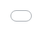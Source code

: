 ```yaml
---
layout: post
date:   2025-03-25
image: "/conflict_urbanism_sp2025/images/Baker_Lin_Lopez/Post_Title Card_update.png"
title:  "Nuclear Ecology: Data Voids of Turkey Point Nuclear Generating Station"
author: "Holly Baker, Minhan Lin, Trella Isabel Lopez"
---
```


The project explores the impact of Turkey Point Nuclear Generating Station on ecosystems – both natural and political – in Southern Florida. Tracing how nuclear infrastructure creates an artificial landscape, our project reveals a key tension: while Turkey Point’s cooling canals have been long under scrutiny by environmental groups due to their proven leaking of salt water into local aquifers, this warm brackish water has surprisingly created an ideal habitat for American crocodiles. Set against a backdrop of concerns for the risk associated with nuclear generation, our research aims to bring to light the various data voids – or missing information – connected to Turkey Point. Amidst a contentious political landscape with scandals connected to Florida Power & Light, the owner of the plant, the project focuses on mapping available information and the array of actors, from Senators to crocodiles, to point to gaps in Turkey Point’s narrative. The research aims to expose a series of complex relationships between ecology and political motivations and, ultimately, contribute a nuanced perspective to discourse on impact of nuclear infrastructure. 


<div style="display: flex; gap: 20px; flex-wrap: wrap;">

  <div style="flex: 1; min-width: 370px;">
   <img src="/conflict_urbanism_sp2025/images/Baker_Lin_Lopez/1024px-Turkey_Point_FL1.jpg" alt="Turkey Point" style="width:100%">
  </div>

  <div style="flex: 1; min-width: 230px;">
    <img src="/conflict_urbanism_sp2025/images/Baker_Lin_Lopez/Zoom TP.gif" alt="Google Earth TP" style="width:100%;">
  </div>

</div>

<br>

![TP Power Network](/conflict_urbanism_sp2025/images/Baker_Lin_Lopez/Electricity Network_TP.png) 
*Figure 1: Hatchlings of American Crocodiles at Turkey Point Nuclear Power Plant. Image courtesy NRCgov, licensed under CC BY 2.0.* 


#### Context  

Turkey Point Nuclear Generating Station was completed in 1972 to meet the energy demands of South Florida’s booming population, under the administration of Lyndon B. Johnson. Located twenty five miles south of Miami, the plant sits in a sensitive ecosystem between the Everglades National Park and Biscayne Bay. It sits directly on top of the Biscayne Aquifer, the primary public water supply for Miami-Dade and Florida Keys.<sup>1</sup> The plant is owned by Florida Power & Light Co (FPL), and comprises seven units: units 1, 2 and 5 are oil/gas, whilst units 3 and 4 are nuclear generating.<sup>2</sup> With units 6 and 7 in construction, our investigation focuses specifically on units 3 and 4. The Turkey Point cooling canals span 168 linear miles, an area so large that it can be seen from space or zoom level 1, and stands as the only plant in the US that uses earthen cooling canals in its operations.<sup>3</sup> After a contentious exchange involving multiple lawsuits between FPL and environmental groups, the Nuclear Regulatory Commission approved and reinstates Turkey Point’s license extensions in March 2024, allowing Units 3 and 4 to operate until 2052 and 2053 respectively. 


![American Crocodiles at Turkey Point](/conflict_urbanism_sp2025/images/Baker_Lin_Lopez/american crocodiles at turkey point nuclear power plant.jpg) 
*Figure 1: Hatchlings of American Crocodiles at Turkey Point Nuclear Power Plant. Image courtesy NRCgov, licensed under CC BY 2.0.* 


#### American Crocodiles at Turkey Point 


Turkey Point has since become a thriving sanctuary for American crocodiles, a species once on the brink of extinction. South Florida’s crocodile population was estimated to have numbered over 3000 in the early 1960s, but their population had dwindled to just 150-300 by the mid-1970s and were classified as an endangered species. Reasons for the historical decline of its population in North America include habitat loss, road kills, hunting for the hide industry, pet trade, and wildlife exhibitions.<sup>4</sup>  The construction of Turkey Point’s cooling canals had inadvertently created a near-perfect habitat for these crocodiles. These canals serve an essential engineering purpose: as water cycles through the nuclear plant, it removes excess heat before cooling down in the canals and re-entering the system. The canals have provided abundant prey and elevated berms for nesting – but, most crucially, the absence of human interference. By 2007, the American Crocodile Distinct Population Segment in Florida was reclassified from Endangered to Threatened.<sup>5</sup> 


<div style="display: flex; gap: 20px; flex-wrap: wrap;">

  <div style="flex: 1; min-width: 300px;">
   <img src="/conflict_urbanism_sp2025/images/Baker_Lin_Lopez/American crocodile capture locations at Turkey Point Power Plant from the 2012 January, April and November capture events.png" alt="Turkey Point Crocodile" style="width:100%"> American crocodile capture locations at Turkey Point Power Plant from the 2012 January, April and November capture events.
  </div>

  <div style="flex: 1; min-width: 300px;">
    <img src="/conflict_urbanism_sp2025/images/Baker_Lin_Lopez/Kernel Density Map of crocodile locations at Turkey Point Power Plant during August 2012 spotlight survey..png" alt="KD Crocodile" style="width:100%;"> Kernel Density Map of crocodile locations at Turkey Point Power Plant during August 2012 spotlight survey.
  </div>

</div>

<div style="background-color: #E1EE30; padding: 15px; max-width: 550px; margin: 20px auto;">
  <strong>DATA VOID</strong> <br><em>Our research compared user generated sightings from iNaturalist with FPL published data on crocodile monitoring. Given the fact Turkey Point facility is a highly restricted zone, it is unsurprising that user generated sightings were far fewer than that of the plant’s owner. However, while user generated sightings gradually proliferated, FPL stopped publishing data in 2012. Adding to this, we found that clicking any links posted on their official crocodile monitoring website page resulted in a “page not found” error. Broken links and old data both present a data void; an absence of information that appears to be more of a PR stunt than a commitment to transparency and real-time ecological monitoring. </em>
</div>



![iNaturalist Data](/conflict_urbanism_sp2025/images/Baker_Lin_Lopez/American%20crocodile%20crowd%20source%20data.png)
*American crocodile crowd source data from iNaturalist*

![Temperature Map of Turkey Point](/conflict_urbanism_sp2025/images/Baker_Lin_Lopez/lst_2013-2025.gif) 
*Land surface temperature from 2013 to 2025 showing the relatively high temperature in cooling canels.*

#### Water Quality Testing


The canals have long been suspected to have had serious problems, and in recent years, it has been confirmed that they are leaking salt water and contaminating the Biscayne Aquifer.<sup>6</sup> 2012 marked a significant turning point: the very same year FPL stopped publishing crocodile monitoring data, they responded to pressure from environmental groups and addressed saltwater intrusion. In conducting an internal investigation, FPL published a plan to add water from the Floridan Aquifer to freshen the canals and dilute their saline content.<sup>7</sup> The public acknowledgement of a longstanding issue prompted further investigation from both environmental groups and county legislators. One such example was a study published in the Miami Herald conducted by Miami-Dade County which reported tritium levels in Biscayne Bay up to 215 times higher than normal ocean water.<sup>8</sup> Tritium is a radioactive isotope that is used for water tracingand, although these levels are still far below what the Clean Water Act accepts in drinking water, the presence of tritium led scientists to believe that water was leaking, and travelling with ammonia and phosphorus, into the bay.<sup>9</sup> 


![Pollution in Biscane Bay](/conflict_urbanism_sp2025/images/Baker_Lin_Lopez/Lopez_Water_Pollution.png)


![Southern Miami-Dade County Water System](/conflict_urbanism_sp2025/images/Baker_Lin_Lopez/Water Systems_TP.png) 
*Water systems in Southern Miami-Dade County including canals, streams, and lakes in proximity to Turkey Point.*

![Southern Miami-Dade County Ground Water Monitoring Wells](/conflict_urbanism_sp2025/images/Baker_Lin_Lopez/GW Well_TP.png) 
*Active Ground Water Monitoring Wells near Turkey Point, highlighting FPL owned wells.*



<div style="background-color: #E1EE30; padding: 15px; max-width: 550px; margin: 20px auto;">
  <strong>DATA VOID</strong> <br><em>Mapping water quality data focused on ammonium, salinity, nitrogen oxide and phosphorus revealed a higher concentration of each both directly around Turkey Point and further north in the bay in 2024, than the concentrations in 1980.<sup>10</sup> The concentrations north of the plant can be attributed to prevailing currents from the Atlantic which bring particulate matter north past Miami. Our research, however, revealed a significant data void in the types of chemicals being tested in the area. In 441 chemicals tested across water monitoring stations, there was not a single nuclear isotope. Of the groundwater monitoring wells, two of the closest to Turkey Point are owned by FPL – presenting a questionable conflict of interest. </em>
</div>



![Miami-Dade County Census Tracts](/conflict_urbanism_sp2025/images/Baker_Lin_Lopez/Lopez_Census_Date.gif)
*Census Tract changes in Southern Miami-Dade County from 1960 to 2020.*

#### Licensing & Census Tract Changes

In 2018, FLP became the first nuclear operator to seek to extend its operating license to a total of 80 years, which was met with backlash from environmental activists. In 2019, the NRC granted license extensions without a comprehensive environmental impact assessment, leading to a lawsuit enacted by Miami Waterkeeper, Friends of the Earth, Natural Resources Defense Council (NRDC). In 2022, the NRC reversed its prior decision and mandated a full environmental review, and by 2024 – after publishing the “Supplemental Environmental Impact Statement” – the NRC reinstated the license extensions, allowing Units 3 and 4 to operate until 2052 and 2053.<sup>11</sup> 

An analysis of Florida's census tract changes from 1960 to 2020 revealed an intriguing insight: while most tracts subdivided and increased as a clear result of urban development around Miami, Turkey Point was uniquely assigned its own census tract in 2020. The map shows that the line was deliberately drawn to enclose the facility. Notably, this tract is clearly not connected to any urban development, which raises questions about the reasoning behind the decision and its implications. 

<div style="background-color: #E1EE30; padding: 15px; max-width: 550px; margin: 20px auto;">
  <strong>DATA MANIPULATION</strong> <br><em>FPL used outdated census data from 1990 in their license renewal application published in 2018.<sup>12</sup> The report cited continuity from its renewal filing in 2000 and for consistency in available environmental data, yet a lower population count clearly works in their favour to and gives a regulatory advantage to reduce perceived public risk and opposition. FPL’s interest in census outcomes is evident, though the political and regulatory implications are complex. While we presume that NRC incorporated updated census data in their assessment in 2022, the report does not make this entirely clear.<sup>13</sup> Although there is no direct evidence, the appearance of a newly drawn tract around Turkey Point in 2020 raises speculation as to whether FPL had any influence in the redistricting process – potentially to position the facility as an isolated entity, with lower population in the vicinity, which would offer significant regulatory and strategic advantages. </em>
</div>



<div class="iframe-column"><iframe src="/conflict_urbanism_sp2025/images/Baker_Lin_Lopez/lopez_timeline_2.html" style="position:absolute;top:0;left:0;width:100%;height:100%;" frameborder="0"></iframe></div>



#### Political Funding

The CEO of FPL Eric Silagy was implicated in an election manipulation scheme against Democratic Senator Jose Javier Rodriguez in 2020.<sup>14</sup> Silagy was proven to have contributed “dark money” as a bride towards a ghost-candidate with the same last name as Rodriguez to create confusion and split the vote. The strategy proved effective as the Republican senator Ileana Garcia narrowly defeated Senator Rodriguez in District 37. Frank Artiles, a disgraced previous Senator and avid supporter of Turkey Point, was arrested for facilitating election manipulation and orchestrating the scheme itself.  

Following the 2020 census, increased population figures contributed to the redrawing of district lines in Southern Florida ahead of the 2022 elections. These new boundaries fragmented the voting power of residents near Turkey Point – two-thirds of whom are Hispanic living in Miami-Dade county – diminishing the influence of Democratic leaning voters who support pro-regulation and pro-solar initiatives, spearheaded by Senator Rodriguez, which would break apart FPL’s energy monopoly of the area. Rodriguez again narrowly lost in a newly drawn District 37 to their Republican counterpart. A year later, Governor Ron DeSantis accused of racialized gerrymandering in congressional redistricting splitting up Hispanic communities, where the newly drawn 28th congressional district in which Turkey Point lies was cited as a critical example.


<div style="background-color: #E1EE30; padding: 15px; max-width: 550px; margin: 20px auto;">
  <strong>DATA MANIPULATION</strong> <br><em>There is substantial evidence to suggest that FPL is not merely pursuing regulatory approval, but actively engaging in strategies to critically influence and act within their own political interest. Census track changes trigger redistricting processes and, in turn, can lead to politically advantageous gerrymandering. Whether the Nuclear Regulatory Commission (NRC) is complicit in, or simply inattentive to, these dynamics remains a critical and open question.</em>
</div>



![News Coverage](/conflict_urbanism_sp2025/images/Baker_Lin_Lopez/TP_news.gif)


Turkey Point lies at the intersection of energy infrastructure, ecological growth and political influence. While its cooling canals have inadvertently created an ideal environment for a once-endangered species, their leakage has contributed to the degradation of Miami-Dade and Florida Keys’ drinking water systems. Our research reveals how data voids, outdated metrics and political entanglements have shaped public narratives and regulatory decisions surrounding the plant. The Generation Station can be seen as a microcosm over a broader struggle over transparency from private infrastructure corporations and the manipulation of civic data for governance. As the plant is now set to move into operating in the 2050s, with the risk of hurricanes becoming ever more present, the stakes – ecological, political and social – only grow more urgent. 

<br>

#### Citations


1. Richard Luscombe, “Ageing nuclear plant in Florida at risk from climate crisis”, The Guardian, March 1, 2025
1. Nuclear Regulatory Commission, Turkey Point Nuclear Generating Unit 3 | NRC.gov
Florida Power and Light Co, Turkey Point Fact sheet
1. LeBuff, C. (2016). Historical Review of American crocodiles along the Florida Gulf Coast
1. U.S. Fish & Wildlife Service. “Reclassification of the American Crocodile Distinct Population Segment in Florida from Endangered to Threatened; Final Rule.: U.S. Fish & Wildlife Service.” FWS.Gov, 20 Mar. 2007, www.fws.gov/species-publication-action/reclassification-american-crocodile-distinct-population-segment-florida.
1. The Natural Resources Defense Council. Friends of the Earth et al. v. Nuclear Regulatory Commission, 6 Aug. 2024, www.nrdc.org/court-battles/friends-earth-et-v-nuclear-regulatory-commission.
1. Ecology and environment, inc. “FPL Turkey Point Initial Ecologic Condition and Characterization Report - June 2012.” Sfwmd.Gov, June 2012, https://www.sfwmd.gov/document/fpl-turkey-point-initial-ecologic-condition-and-characterization-report-june-2012
1. Staletovich, Jenny. FPL Nuclear Plant Canals Leaking into Biscayne Bay, Study Confirms, 7 Mar. 2016, https://www.miamiherald.com/news/local/environment/article64667452.html
1. Roelant, David. “Tritium Levels No Threat to Our Drinking Water, by Dr. David Roelant.” Florida International University’s Applied Research Center, 17 Apr. 2016, Tritium levels no threat to our drinking water, by Dr. David Roelant 
The data mapped was sourced from Miami Dade Department of Regulatory and Economic Resources, Division of Environmental Resources Management (DERM) 
1. The U.S. Nuclear Regulatory Commission. “Turkey Point Nuclear Plant, Units 3 & 4 – Subsequent License Renewal Application.” NRC Web, 15 Oct. 2024, https://www.nrc.gov/reactors/operating/licensing/renewal/applications/turkey-point-subsequent.html
1. Florida Power & Light Company. “Turkey Point Nuclear Plant, Units 3 & 4 – Initial License Renewal Application.” NRC Web, https://www.nrc.gov/reactors/operating/licensing/renewal/applications/turkey-point/er.pdf
1. The U.S. Nuclear Regulatory Commission. “Turkey Point Nuclear Plant, Units 3 & 4 – Subsequent License Renewal Application.” NRC Web, 15 Oct. 2024, https://www.nrc.gov/reactors/operating/licensing/renewal/applications/turkey-point-subsequent.html
1. Ariza, Mario, and David Folkenflik. “Florida Power CEO Implicated in Scandals Abruptly Steps Down.” NPR, NPR, 25 Jan. 2023, https://www.npr.org/2023/01/25/1151453870/fpl-florida-power-ceo-eric-silagy

#### Data Source

- Earth Explorer, Landsat 8 OLI/TIRS Collection 2 level-1, https://earthexplorer.usgs.gov/
American Crocodile Monitoring Program Turkey Point, American crocodile capture locations at Turkey Point Power Plant from the 2012 January, April and November capture events. 2012, https://www.fpl.com/environment/wildlife/crocodiles.html
- American Crocodile Monitoring Program Turkey Point, Kernel Density Map of crocodile locations at Turkey Point Power Plant during August 2012 spotlight survey. 2012, https://www.fpl.com/environment/wildlife/crocodiles.html
- Species Sighting, iNaturalist, https://www.inaturalist.org/home 
- Water quality, Miami Dade Department of Regulatory and Economic Resources, Division of Environmental Resources Management (DERM), 1980-2024
- Miami-Dade County Census 1962-2022, https://www.census.gov/data/datasets.html 